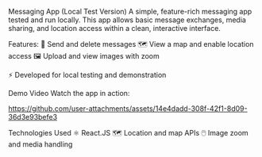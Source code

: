 Messaging App (Local Test Version)
A simple, feature-rich messaging app tested and run locally. This app allows basic message exchanges, media sharing, and location access within a clean, interactive interface.

Features:
💬 Send and delete messages
🗺️ View a map and enable location access
🖼️ Upload and view images with zoom

⚡️ Developed for local testing and demonstration

Demo Video
Watch the app in action:

https://github.com/user-attachments/assets/14e4dadd-308f-42f1-8d09-36d3e93befe3

Technologies Used
⚛️ React.JS
🗺️ Location and map APIs
🖱️ Image zoom and media handling
